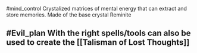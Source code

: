 #mind_control
Crystalized matrices of mental energy that can extract and store memories.
Made of the base crystal Reminite

#Evil_plan 
With the right spells/tools can also be used to create the [[Talisman of Lost Thoughts]]
- 